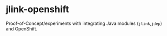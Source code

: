 # jlink-openshift

Proof-of-Concept/experiments with integrating Java modules (`jlink`,`jdep`)
and OpenShift.
